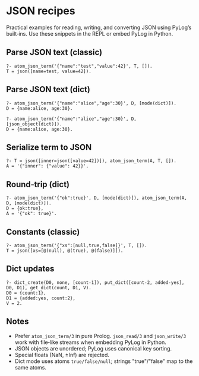 # JSON recipes

Practical examples for reading, writing, and converting JSON using PyLog’s built‑ins. Use these snippets in the REPL or embed PyLog in Python.

Parse JSON text (classic)
-------------------------

```
?- atom_json_term('{"name":"test","value":42}', T, []).
T = json([name=test, value=42]).
```

Parse JSON text (dict)
----------------------

```
?- atom_json_term('{"name":"alice","age":30}', D, [mode(dict)]).
D = {name:alice, age:30}.

?- atom_json_term('{"name":"alice","age":30}', D, [json_object(dict)]).
D = {name:alice, age:30}.
```

Serialize term to JSON
----------------------

```
?- T = json([inner=json([value=42])]), atom_json_term(A, T, []).
A = '{"inner": {"value": 42}}'.
```

Round‑trip (dict)
-----------------

```
?- atom_json_term('{"ok":true}', D, [mode(dict)]), atom_json_term(A, D, [mode(dict)]).
D = {ok:true},
A = '{"ok": true}'.
```

Constants (classic)
-------------------

```
?- atom_json_term('{"xs":[null,true,false]}', T, []).
T = json([xs=[@(null), @(true), @(false)]]).
```

Dict updates
------------

```
?- dict_create(D0, none, [count-1]), put_dict([count-2, added-yes], D0, D1), get_dict(count, D1, V).
D0 = {count:1},
D1 = {added:yes, count:2},
V = 2.
```

Notes
-----

- Prefer `atom_json_term/3` in pure Prolog. `json_read/3` and `json_write/3` work with file‑like streams when embedding PyLog in Python.
- JSON objects are unordered; PyLog uses canonical key sorting.
- Special floats (NaN, ±Inf) are rejected.
- Dict mode uses atoms `true/false/null`; strings "true"/"false" map to the same atoms.

